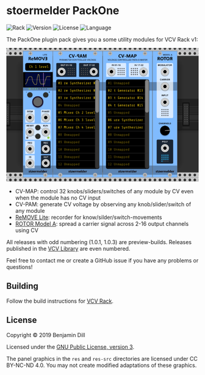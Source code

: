 # stoermelder PackOne

<!-- Version and License Badges -->
![Rack](https://img.shields.io/badge/Rack-1.0.0-red.svg?style=flat-square)
![Version](https://img.shields.io/badge/version-1.0.0-green.svg?style=flat-square)
![License](https://img.shields.io/badge/license-GPLv3-blue.svg?style=flat-square)
![Language](https://img.shields.io/badge/language-C++-yellow.svg?style=flat-square)

The PackOne plugin pack gives you a some utility modules for VCV Rack v1:

![Intro image](./docs/intro.png)

- CV-MAP: control 32 knobs/sliders/switches of any module by CV even when the module has no CV input
- CV-PAM: generate CV voltage by observing any knob/slider/switch of any module
- [ReMOVE Lite](./docs/ReMove.md): recorder for know/silder/switch-movements
- [ROTOR Model A](./docs/RotorA.md): spread a carrier signal across 2-16 output channels using CV

All releases with odd numbering (1.0.1, 1.0.3) are preview-builds. Releases published in the [VCV Library](https://vcvrack.com/plugins.html#packone) are even numbered.

Feel free to contact me or create a GitHub issue if you have any problems or questions!

## Building

Follow the build instructions for [VCV Rack](https://vcvrack.com/manual/Building.html#building-rack-plugins).

## License

Copyright © 2019 Benjamin Dill

Licensed under the [GNU Public License, version 3](https://www.gnu.org/licenses/gpl-3.0.en.html).

The panel graphics in the `res` and `res-src` directories are licensed under CC BY-NC-ND 4.0. You may not create modified adaptations of these graphics.
